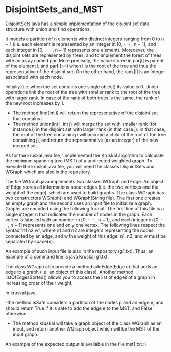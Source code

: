 # DisjointSets_and_MST

  DisjointSets.java has a simple implementation of the disjoint set data structure with union
and find operations. 
  
  It models a partition of n elements with distinct integers ranging from 0 to n − 1 (i.e. each element is 
represented by an integer in [0, · · · , n − 1], and each integer in [0, · · · , n − 1] represents one element). 
Moreoever, the disjoint sets are represented by trees, and to implement the forest of trees with an array named par. 
More precisely, the value stored in par[i] is parent of the element i, and par[i]==i when i is the root of the tree and 
thus the representative of the disjoint set. On the other hand, the rank[i] is an integer associated with each node. 
  
  Initially (i.e. when the set contains one single object) its value is 0.
Union operations link the root of the tree with smaller rank to the root of the tree with larger rank. In case of the rank 
of both trees is the same, the rank of the new root increases by 1. 

- The method find(int i) will return the representative of the disjoint set that contains i.
- The method union(int i, int j) will merge the
set with smaller rank (for instance i) in the disjoint set with larger rank (in that case j). In that case,
the root of the tree containing i will become a child of the root of the tree containing j), and return the
representative (as an integer) of the new merged set. 


As for the kruskal.java file, I implemented the Kruskal algorithm to calculate the minimum spanning tree (MST) of a undirected weighted graph. To execute the kruskal.java file, you will need the classes DisjointSets and WGraph which are also in the repository. 

The file WGraph.java implements two classes WGraph and Edge. An object of Edge stores all informations
about edges (i.e. the two vertices and the weight of the edge), which are used to build graphs.
The class WGraph has two constructors WGraph() and WGraph(String file). The first one
creates an empty graph and the second uses an input file to initialize a graph. Graphs are encoded using the
following format. The first line of this file is a single integer n that indicates the number of nodes in
the graph. Each vertex is labelled with an number in [0, · · · , n − 1], and each integer in [0, · · · , n − 1]
represents one and only one vertex. The following lines respect the syntax “n1 n2 w”, where n1 and n2
are integers representing the nodes connected by an edge, and w the weight of this edge. n1, n2, and w
must be separated by space(s).

An example of such input file is also in the repository (g1.txt). Thus, 
an example of a command line is java Kruskal g1.txt.

The class WGraph also provide a method addEdge(Edge e) that adds an edge to a graph (i.e. an
object of this class). Another method listOfEdgesSorted() allows you to access the list of edges
of a graph in increasing order of their weight.

In kruskal.java, 

-the method isSafe considers a partition of the nodes p and an edge e, and should return True if it is safe to add the edge e to the MST, and False otherwise.
- The method kruskal will take a graph object of the class WGraph as an input, and return another WGraph object which will be the MST of the input graph.

An example of the expected output is available in the file mst1.txt :)

